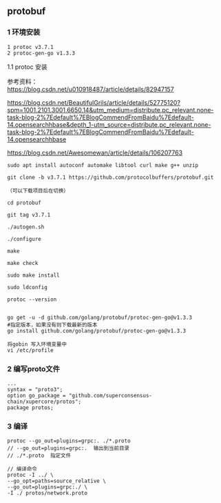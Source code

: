 ## protobuf

### 1 环境安装
    1 protoc v3.7.1
    2 protoc-gen-go v1.3.3
1.1 protoc 安装

参考资料：  
https://blog.csdn.net/u010918487/article/details/82947157  

https://blog.csdn.net/BeautifulGrils/article/details/52775120?spm=1001.2101.3001.6650.14&utm_medium=distribute.pc_relevant.none-task-blog-2%7Edefault%7EBlogCommendFromBaidu%7Edefault-14.opensearchhbase&depth_1-utm_source=distribute.pc_relevant.none-task-blog-2%7Edefault%7EBlogCommendFromBaidu%7Edefault-14.opensearchhbase

https://blog.csdn.net/Awesomewan/article/details/106207763


    sudo apt install autoconf automake libtool curl make g++ unzip
    
    git clone -b v3.7.1 https://github.com/protocolbuffers/protobuf.git
    
    （可以下载项目后在切换）
    
    cd protobuf
    
    git tag v3.7.1
    
    ./autogen.sh
    
    ./configure
    
    make
    
    make check
    
    sudo make install
    
    sudo ldconfig
    
    protoc --version


    go get -u -d github.com/golang/protobuf/protoc-gen-go@v1.3.3
    #指定版本，如果没有则下载最新的版本
    go install github.com/golang/protobuf/protoc-gen-go@v1.3.3
    
    将gobin 写入环境变量中
    vi /etc/profile

### 2 编写proto文件    
    ...
    syntax = "proto3";
    option go_package = "github.com/superconsensus-chain/xupercore/protos"; 
    package protos;
    
### 3 编译
    protoc --go_out=plugins=grpc:. ./*.proto
    // --go_out=plugins=grpc:.  输出到当前目录
    // ./*.proto  指定文件
    
    // 编译命令
    protoc -I ../ \
    --go_opt=paths=source_relative \
    --go_out=plugins=grpc:./ \
    -I ./ protos/network.proto
    
    

